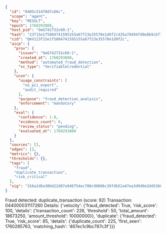 ```json
{
  "id": "0405c514f0d7c66c",
  "scope": "agent",
  "key": "RESULT",
  "epoch": 1760293808,
  "host_pid": "9e6742732c60:1",
  "hash": "23f15e1f5804741595155a67f23e35570e1d9f2c435a78494fd0e8b9cbf7f495",
  "cid": "QmV123f15e1f5804741595155a67f23e35570e1d9f2c",
  "aicp": {
    "prov": {
      "issuer": "9e6742732c60:1",
      "created_at": 1760293808,
      "method": "automated_fraud_detection",
      "vc_type": "VerifiableCredential"
    },
    "ucon": {
      "usage_constraints": [
        "no_pii_export",
        "audit_required"
      ],
      "purpose": "fraud_detection_analysis",
      "enforcement": "mandatory"
    },
    "eval": {
      "confidence": 1.0,
      "evidence_count": 0,
      "review_status": "pending",
      "evaluated_at": 1760293808
    }
  },
  "sources": [],
  "edges": [],
  "metrics": {},
  "thresholds": {},
  "tags": [
    "fraud",
    "duplicate_transaction",
    "risk_critical"
  ],
  "sig": "316a2d8a30bd22d07a946754ec780c99606c39fdb52a47ea3d9d0e2dd5366fc7"
}
```

Fraud detected: duplicate_transaction (score: 92)
Transaction: 044000031117260
Details: {'velocity': {'fraud_detected': True, 'risk_score': 100, 'details': {'transaction_count': 226, 'threshold': 50, 'total_amount': 18673250, 'amount_threshold': 10000000}}, 'duplicate': {'fraud_detected': True, 'risk_score': 85, 'details': {'duplicate_count': 225, 'first_seen': 1760285763, 'matching_hash': '467ec1c9bc787c3f'}}}